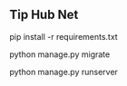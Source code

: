 [//]: # (# TIp_Hub_Net)

## Tip Hub Net

<p>pip install -r requirements.txt</p>
<p>python manage.py migrate</p>
<p>python manage.py runserver</p>
